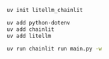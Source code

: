 ```bash
uv init litellm_chainlit

uv add python-dotenv
uv add chainlit
uv add litellm 
```

```bash
uv run chainlit run main.py -w
```